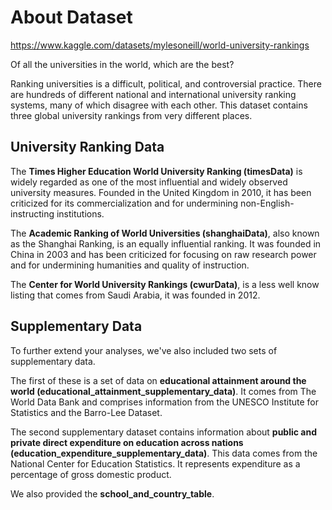 # About Dataset

https://www.kaggle.com/datasets/mylesoneill/world-university-rankings

Of all the universities in the world, which are the best?

Ranking universities is a difficult, political, and controversial practice. There are hundreds of different national and international university ranking systems, many of which disagree with each other. This dataset contains three global university rankings from very different places.

## University Ranking Data

The **Times Higher Education World University Ranking (timesData)** is widely regarded as one of the most influential and widely observed university measures. Founded in the United Kingdom in 2010, it has been criticized for its commercialization and for undermining non-English-instructing institutions.

The **Academic Ranking of World Universities (shanghaiData)**, also known as the Shanghai Ranking, is an equally influential ranking. It was founded in China in 2003 and has been criticized for focusing on raw research power and for undermining humanities and quality of instruction.

The **Center for World University Rankings (cwurData)**, is a less well know listing that comes from Saudi Arabia, it was founded in 2012.


## Supplementary Data

To further extend your analyses, we've also included two sets of supplementary data.

The first of these is a set of data on **educational attainment around the world (educational_attainment_supplementary_data)**. It comes from The World Data Bank and comprises information from the UNESCO Institute for Statistics and the Barro-Lee Dataset. 

The second supplementary dataset contains information about **public and private direct expenditure on education across nations (education_expenditure_supplementary_data)**. This data comes from the National Center for Education Statistics. It represents expenditure as a percentage of gross domestic product. 

We also provided the **school_and_country_table**. 